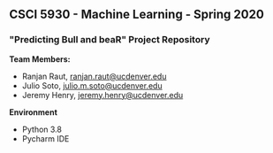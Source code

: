 ## CSCI 5930 - Machine Learning - Spring 2020

### "Predicting Bull and beaR" Project Repository

**Team Members:**
* Ranjan Raut, ranjan.raut@ucdenver.edu
* Julio Soto, julio.m.soto@ucdenver.edu
* Jeremy Henry, jeremy.henry@ucdenver.edu

**Environment**
* Python 3.8
* Pycharm IDE
